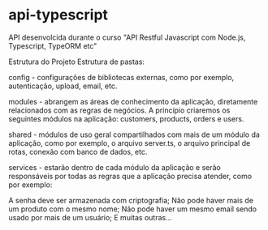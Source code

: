 # api-typescript

API desenvolcida durante o curso "API Restful Javascript com Node.js, Typescript, TypeORM etc"

Estrutura do Projeto
Estrutura de pastas:

config - configurações de bibliotecas externas, como por exemplo, autenticação, upload, email, etc.

modules - abrangem as áreas de conhecimento da aplicação, diretamente relacionados com as regras de negócios. A princípio criaremos os seguintes módulos na aplicação: customers, products, orders e users.

shared - módulos de uso geral compartilhados com mais de um módulo da aplicação, como por exemplo, o arquivo server.ts, o arquivo principal de rotas, conexão com banco de dados, etc.

services - estarão dentro de cada módulo da aplicação e serão responsáveis por todas as regras que a aplicação precisa atender, como por exemplo:

A senha deve ser armazenada com criptografia;
Não pode haver mais de um produto com o mesmo nome;
Não pode haver um mesmo email sendo usado por mais de um usuário;
E muitas outras...
